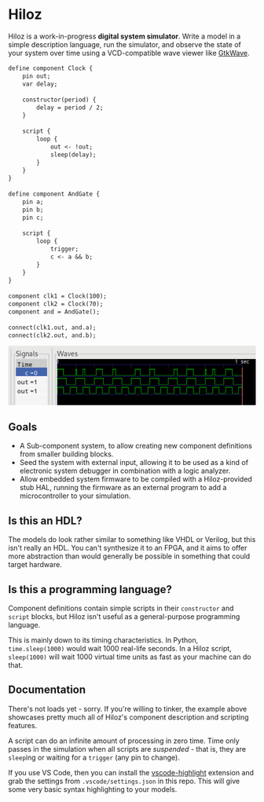 # Hiloz

Hiloz is a work-in-progress **digital system simulator**. Write a model in a
simple description language, run the simulator, and observe the state of your
system over time using a VCD-compatible wave viewer like
[GtkWave](http://gtkwave.sourceforge.net/).

```
define component Clock {
    pin out;
    var delay;

    constructor(period) {
        delay = period / 2;
    }

    script {
        loop {
            out <- !out;
            sleep(delay);
        }
    }
}

define component AndGate {
    pin a;
    pin b;
    pin c;

    script {
        loop {
            trigger;
            c <- a && b;
        }
    }
}

component clk1 = Clock(100);
component clk2 = Clock(70);
component and = AndGate();

connect(clk1.out, and.a);
connect(clk2.out, and.b);
```

![A digital waveform in GtkWave, showing the two clock output pins and gate output pin from the above model.](img/demo-wave.png)

## Goals

- A Sub-component system, to allow creating new component definitions from
  smaller building blocks.
- Seed the system with external input, allowing it to be used as a kind of
  electronic system debugger in combination with a logic analyzer.
- Allow embedded system firmware to be compiled with a Hiloz-provided stub HAL,
  running the firmware as an external program to add a microcontroller to your
  simulation.

## Is this an HDL?

The models do look rather similar to something like VHDL or Verilog, but this
isn't really an HDL. You can't synthesize it to an FPGA, and it aims to offer
more abstraction than would generally be possible in something that could target
hardware. 

## Is this a programming language?

Component definitions contain simple scripts in their `constructor` and `script`
blocks, but Hiloz isn't useful as a general-purpose programming language.

This is mainly down to its timing characteristics. In Python, `time.sleep(1000)`
would wait 1000 real-life seconds. In a Hiloz script, `sleep(1000)` will wait
1000 virtual time units as fast as your machine can do that.

## Documentation

There's not loads yet - sorry. If you're willing to tinker, the example above
showcases pretty much all of Hiloz's component description and scripting
features.

A script can do an infinite amount of processing in zero time. Time only passes
in the simulation when all scripts are _suspended_ - that is, they are
`sleep`ing or waiting for a `trigger` (any pin to change).

If you use VS Code, then you can install the
[vscode-highlight](https://marketplace.visualstudio.com/items?itemName=fabiospampinato.vscode-highlight)
extension and grab the settings from `.vscode/settings.json` in this repo.
This will give some very basic syntax highlighting to your models.
